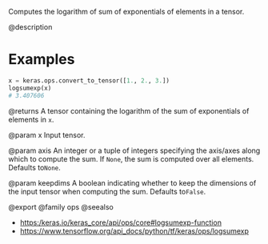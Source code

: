 Computes the logarithm of sum of exponentials of elements in a tensor.

@description

# Examples
```python
x = keras.ops.convert_to_tensor([1., 2., 3.])
logsumexp(x)
# 3.407606
```

@returns
A tensor containing the logarithm of the sum of exponentials of
elements in `x`.

@param x
Input tensor.

@param axis
An integer or a tuple of integers specifying the axis/axes
along which to compute the sum. If `None`, the sum is computed
over all elements. Defaults to`None`.

@param keepdims
A boolean indicating whether to keep the dimensions of
the input tensor when computing the sum. Defaults to`False`.

@export
@family ops
@seealso
+ <https:/keras.io/keras_core/api/ops/core#logsumexp-function>
+ <https://www.tensorflow.org/api_docs/python/tf/keras/ops/logsumexp>
